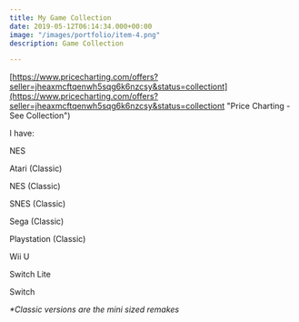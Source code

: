 ```yaml
---
title: My Game Collection
date: 2019-05-12T06:14:34.000+00:00
image: "/images/portfolio/item-4.png"
description: Game Collection

---
```

[https://www.pricecharting.com/offers?seller=jheaxmcftqenwh5sqg6k6nzcsy&status=collectiont](https://www.pricecharting.com/offers?seller=jheaxmcftqenwh5sqg6k6nzcsy&status=collectiont "Price Charting - See Collection")

I have:

NES

Atari (Classic)

NES (Classic)

SNES (Classic)

Sega (Classic)

Playstation (Classic)

Wii U

Switch Lite

Switch

_*Classic versions are the mini sized remakes_
